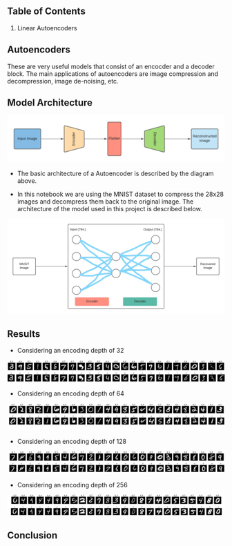 ## Table of Contents

1. Linear Autoencoders

## Autoencoders
These are very useful models that consist of an encocder and a decoder block. The main applications of autoencoders are image compression and decompression, image de-noising, etc.

## Model Architecture

![Screenshot](imgs/architecture.png)<br>

* The basic architecture of a Autoencoder is described by the diagram above. 

* In this notebook we are using the MNIST dataset to compress the 28x28 images and decompress them back to the original image. The architecture of the model used in this project is described below. 

![Screenshot](imgs/Inkedmex_LI.jpg)<br>

## Results

* Considering an encoding depth of 32

![Screenshot](imgs/d_32.png)<br>

* Considering an encoding depth of 64

![Screenshot](imgs/d_64.png)<br>

* Considering an encoding depth of 128

![Screenshot](imgs/d_128.png)<br>

* Considering an encoding depth of 256

![Screenshot](imgs/d_256.png)<br>

## Conclusion




